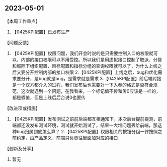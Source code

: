 ##  2023-05-01

【本周工作重点】
1. 【0425KPI配置】已发布生产

【问题反馈】

1. 【0425KPI配置】权限问题，我们开会时说的是只需要控制入口的权限就可以，内部的接口权限可以不用受控。所以我们是用虚拟接口控制了取派、分拨和城际下组织配置、目标配置和指标分组的查询权限就可以了，为什么上线之后又要分开控制内部的接口权限
2.【0425KPI配置】上线之后，bug和优化需求要分开，是bug就是bug，是需求就是需求
3.【0425KPI配置】前后端对接是一个双方都介入的过程，我们发布后也需要对一下入参的格式是否符合规范，这次就遇到一个问题，在我看来，一个标记值不传和传0应该是一样的，都是假值，但是上线后后台说0也要传

【改进项或措施】

1. 【0425KPI配置】发布测试之前前后端都互相通知下，本次后台提前提测，前端都还没发布测试环境，测试就开始测试了，结果一大堆问题丢给前端，那这种bug归属到底怎么算？
2.【0425KPI配置】权限相关的按钮分组一律按照之前约定，由产品定义，前端只负责往里面加对应的接口

【创新及分享】

1. 暂无